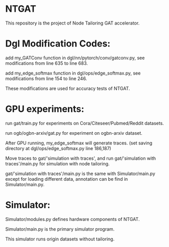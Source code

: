 # NTGAT

This repository is the project of Node Tailoring GAT accelerator.


# Dgl Modification Codes:

add my_GATConv function in dgl/nn/pytorch/conv/gatconv.py, see modifications from line 635 to line 683.

add my_edge_softmax function in dgl/ops/edge_softmax.py, see modifications from line 154 to line 246.

These modifications are used for accuracy tests of NTGAT.


# GPU experiments:

run gat/train.py for experiments on Cora/Citeseer/Pubmed/Reddit datasets.

run ogb/ogbn-arxiv/gat.py for experiment on ogbn-arxiv dataset.

  

After GPU running, my_edge_softmax will generate traces. (set saving directory at dgl/ops/edge_softmax.py line 186,187)

Move traces to gat/'simulation with traces', and run gat/'simulation with traces'/main.py for simulation with node tailoring.

  

gat/'simulation with traces'/main.py is the same with Simulator/main.py except for loading different data, annotation can be find in Simulator/main.py.


# Simulator:

Simulator/modules.py defines hardware components of NTGAT.

Simulator/main.py is the primary simulator program.

This simulator runs origin datasets without tailoring.
